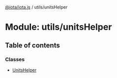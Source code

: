 [@iota/iota.js](../README.md) / utils/unitsHelper

# Module: utils/unitsHelper

## Table of contents

### Classes

- [UnitsHelper](../classes/utils_unitsHelper.UnitsHelper.md)
